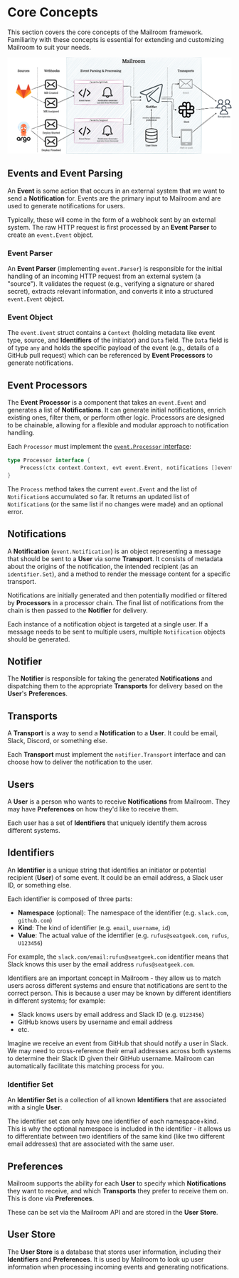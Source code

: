 # Core Concepts

This section covers the core concepts of the Mailroom framework. Familiarity with these concepts is essential for extending and customizing Mailroom to suit your needs.

![Flow diagram](./flow.png)

## Events and Event Parsing

An **Event** is some action that occurs in an external system that we want to send a **Notification** for. Events are the primary input to Mailroom and are used to generate notifications for users.

Typically, these will come in the form of a webhook sent by an external system. The raw HTTP request is first processed by an **Event Parser** to create an `event.Event` object.

### Event Parser

An **Event Parser** (implementing `event.Parser`) is responsible for the initial handling of an incoming HTTP request from an external system (a "source"). It validates the request (e.g., verifying a signature or shared secret), extracts relevant information, and converts it into a structured `event.Event` object.

### Event Object

The `event.Event` struct contains a `Context` (holding metadata like event type, source, and **Identifiers** of the initiator) and `Data` field. The `Data` field is of type `any` and holds the specific payload of the event (e.g., details of a GitHub pull request) which can be referenced by **Event Processors** to generate notifications.

## Event Processors

The **Event Processor** is a component that takes an `event.Event` and generates a list of **Notifications**. It can generate initial notifications, enrich existing ones, filter them, or perform other logic. Processors are designed to be chainable, allowing for a flexible and modular approach to notification handling.

Each `Processor` must implement the [`event.Processor` interface](https://pkg.go.dev/github.com/seatgeek/mailroom/pkg/processing#Processor):

```go
type Processor interface {
    Process(ctx context.Context, evt event.Event, notifications []event.Notification) ([]event.Notification, error)
}
```

The `Process` method takes the current `event.Event` and the list of `Notification`s accumulated so far. It returns an updated list of `Notification`s (or the same list if no changes were made) and an optional error.

## Notifications

A **Notification** (`event.Notification`) is an object representing a message that should be sent to a **User** via some **Transport**. It consists of metadata about the origins of the notification, the intended recipient (as an `identifier.Set`), and a method to render the message content for a specific transport.

Notifications are initially generated and then potentially modified or filtered by **Processors** in a processor chain. The final list of notifications from the chain is then passed to the **Notifier** for delivery.

Each instance of a notification object is targeted at a single user. If a message needs to be sent to multiple users, multiple `Notification` objects should be generated.

## Notifier

The **Notifier** is responsible for taking the generated **Notifications** and dispatching them to the appropriate **Transports** for delivery based on the **User**'s **Preferences**.

## Transports

A **Transport** is a way to send a **Notification** to a **User**. It could be email, Slack, Discord, or something else.

Each **Transport** must implement the `notifier.Transport` interface and can choose how to deliver the notification to the user.

## Users

A **User** is a person who wants to receive **Notifications** from Mailroom. They may have **Preferences** on how they'd like to receive them.

Each user has a set of **Identifiers** that uniquely identify them across different systems.

## Identifiers

An **Identifier** is a unique string that identifies an initiator or potential recipient (**User**) of some event. It could be an email address, a Slack user ID, or something else.

Each identifier is composed of three parts:

- **Namespace** (optional): The namespace of the identifier (e.g. `slack.com`, `github.com`)
- **Kind**: The kind of identifier (e.g. `email`, `username`, `id`)
- **Value**: The actual value of the identifier (e.g. `rufus@seatgeek.com`, `rufus`, `U123456`)

For example, the `slack.com/email:rufus@seatgeek.com` identifier means that Slack knows this user by the email address `rufus@seatgeek.com`.

Identifiers are an important concept in Mailroom - they allow us to match users across different systems and ensure that notifications are sent to the correct person.  This is because a user may be known by different identifiers in different systems; for example:

- Slack knows users by email address and Slack ID (e.g. `U123456`)
- GitHub knows users by username and email address
- etc.

Imagine we receive an event from GitHub that should notify a user in Slack. We may need to cross-reference their email addresses across both systems to determine their Slack ID given their GitHub username. Mailroom can automatically facilitate this matching process for you.

### Identifier Set

An **Identifier Set** is a collection of all known **Identifiers** that are associated with a single **User**.

The identifier set can only have one identifier of each namespace+kind.  This is why the optional namespace is included in the identifier - it allows us to differentiate between two identifiers of the same kind (like two different email addresses) that are associated with the same user.

## Preferences

Mailroom supports the ability for each **User** to specify which **Notifications** they want to receive, and which **Transports** they prefer to receive them on. This is done via **Preferences**.

These can be set via the Mailroom API and are stored in the **User Store**.

## User Store

The **User Store** is a database that stores user information, including their **Identifiers** and **Preferences**. It is used by Mailroom to look up user information when processing incoming events and generating notifications.
